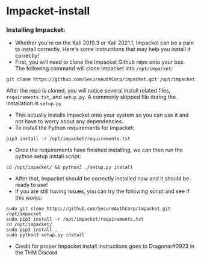 # Impacket-install

### Installing Impacket:

* Whether you're on the Kali 2019.3 or Kali 2021.1, Impacket can be a pain to install correctly. Here's some instructions that may help you install it correctly!
* First, you will need to clone the Impacket Github repo onto your box. The following command will clone Impacket into `/opt/impacket`:

```
git clone https://github.com/SecureAuthCorp/impacket.git /opt/impacket
```

After the repo is cloned, you will notice several install related files, `requirements.txt`, and `setup.py`. A commonly skipped file during the installation is `setup.py`

* This actually installs Impacket onto your system so you can use it and not have to worry about any dependencies.
* To install the Python requirements for Impacket:

```
pip3 install -r /opt/impacket/requirements.txt
```

* Once the requirements have finished installing, we can then run the python setup install script:

```
cd /opt/impacket/ && python3 ./setup.py install
```

* After that, Impacket should be correctly installed now and it should be ready to use!
* If you are still having issues, you can try the following script and see if this works:

```
sudo git clone https://github.com/SecureAuthCorp/impacket.git /opt/impacket
sudo pip3 install -r /opt/impacket/requirements.txt
cd /opt/impacket/ 
sudo pip3 install .
sudo python3 setup.py install
```

* Credit for proper Impacket install instructions goes to Dragonar#0923 in the THM Discord
